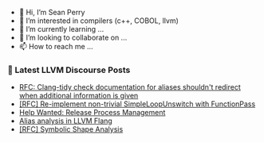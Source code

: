 - 👋 Hi, I’m Sean Perry
- 👀 I’m interested in compilers (c++, COBOL, llvm)
- 🌱 I’m currently learning ...
- 💞️ I’m looking to collaborate on ...
- 📫 How to reach me ...

<!---
s66perry/s66perry is a ✨ special ✨ repository because its `README.md` (this file) appears on your GitHub profile.
You can click the Preview link to take a look at your changes.
--->
### 📕 Latest LLVM Discourse Posts

<!-- DISCOURSE-LLVM:START -->
- [RFC: Clang-tidy check documentation for aliases shouldn&#39;t redirect when additional information is given](https://discourse.llvm.org/t/rfc-clang-tidy-check-documentation-for-aliases-shouldnt-redirect-when-additional-information-is-given/62797#post_7)
- [[RFC] Re-implement non-trivial SimpleLoopUnswitch with FunctionPass](https://discourse.llvm.org/t/rfc-re-implement-non-trivial-simpleloopunswitch-with-functionpass/62937#post_2)
- [Help Wanted: Release Process Management](https://discourse.llvm.org/t/help-wanted-release-process-management/62590#post_3)
- [Alias analysis in LLVM Flang](https://discourse.llvm.org/t/alias-analysis-in-llvm-flang/62639#post_11)
- [[RFC] Symbolic Shape Analysis](https://discourse.llvm.org/t/rfc-symbolic-shape-analysis/62879#post_11)
<!-- DISCOURSE-LLVM:END -->
